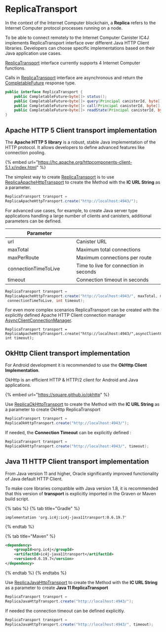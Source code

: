 # ReplicaTransport

In the context of the Internet Computer blockchain, a **Replica** refers to the Internet Computer protocol processes running on a node.

To be able to connect remotely to the Internet Computer Canister IC4J implements ReplicaTransport interface over different Java HTTP Client libraries. Developers can choose specific implementations based on their Java application use cases.

[ReplicaTransport](https://github.com/ic4j/ic4j-agent/blob/master/src/main/java/org/ic4j/agent/ReplicaTransport.java) interface currently supports 4 Internet Computer functions.&#x20;

Calls in [ReplicaTransport](https://github.com/ic4j/ic4j-agent/blob/master/src/main/java/org/ic4j/agent/ReplicaTransport.java) interface are asynchronous and return the [CompletableFuture](https://docs.oracle.com/javase/8/docs/api/java/util/concurrent/CompletableFuture.html) response type.

```java
public interface ReplicaTransport {
    public CompletableFuture<byte[]> status();
    public CompletableFuture<byte[]> query(Principal canisterId, byte[] envelope);
    public CompletableFuture<byte[]> call(Principal canisterId, byte[] envelope, RequestId requestId);
    public CompletableFuture<byte[]> readState(Principal canisterId, byte[] envelope);
}
```

## Apache HTTP 5 Client transport implementation

The **Apache HTTP 5 library** is a robust, stable Java implementation of the HTTP protocol. It allows developers to define advanced features like connection pooling.

{% embed url="https://hc.apache.org/httpcomponents-client-5.1.x/index.html" %}

The simplest way to create [ReplicaTransport](https://github.com/ic4j/ic4j-agent/blob/master/src/main/java/org/ic4j/agent/ReplicaTransport.java) is to use [ReplicaApacheHttpTransport](https://github.com/ic4j/ic4j-agent/blob/master/src/main/java/org/ic4j/agent/http/ReplicaApacheHttpTransport.java) to create the Method with the **IC URL String** as a parameter.&#x20;

```java
ReplicaTransport transport = 
ReplicaApacheHttpTransport.create("http://localhost:4943/");
```

For advanced use cases, for example, to create Java server type applications handling a large number of clients and canisters, additional parameters can be defined.

<table><thead><tr><th width="206.28690807799444">Parameter</th><th></th></tr></thead><tbody><tr><td>url</td><td>Canister URL</td></tr><tr><td>maxTotal</td><td>Maximum total connections</td></tr><tr><td>maxPerRoute</td><td>Maximum connections per route</td></tr><tr><td>connectionTimeToLive</td><td>Time to live for connection in seconds</td></tr><tr><td>timeout</td><td>Connection timeout in seconds</td></tr></tbody></table>

```java
ReplicaTransport transport = 
ReplicaApacheHttpTransport.create("http://localhost:4943/", maxTotal, maxPerRoute,
 connectionTimeToLive, int timeout);
```

For even more complex scenarios ReplicaTransport can be created with the explicitly defined Apache HTTP Client connection manager [AsyncClientConnectionManager](https://hc.apache.org/httpcomponents-client-5.1.x/current/httpclient5/apidocs/org/apache/hc/client5/http/nio/AsyncClientConnectionManager.html).

```
ReplicaTransport transport = 
ReplicaApacheHttpTransport.create("http://localhost:4943/",asyncClientConnectionManager, int timeout);
```

## OkHttp Client transport implementation

For Android development it is recommended to use the **OkHttp Client Implementation**.&#x20;

OkHttp is an efficient HTTP & HTTP/2 client for Android and Java applications.

{% embed url="https://square.github.io/okhttp" %}

Use [ReplicaOkHttpTransport](https://github.com/ic4j/ic4j-agent/blob/master/src/main/java/org/ic4j/agent/http/ReplicaOkHttpTransport.java) to create the Method with the **IC URL String** as a parameter to create OkHttp ReplicaTransport

```java
ReplicaTransport transport = 
ReplicaOkHttpTransport.create("http://localhost:4943/");
```

If needed, the **Connection Timeout** can be explicitly defined : &#x20;

```java
ReplicaTransport transport = 
ReplicaOkHttpTransport.create("http://localhost:4943/", timeout);
```

## Java 11 HTTP Client transport implementation

From Java version 11 and higher, Oracle significantly improved functionality of Java default HTTP Client.&#x20;

To make core libraries compatible with Java version 1.8, it is recommended that this version of **transport**  is explicitly imported in the Graven or Maven build script.&#x20;

{% tabs %}
{% tab title="Gradle" %}
```
implementation 'org.ic4j:ic4j-java11transport:0.6.19.7'
```
{% endtab %}

{% tab title="Maven" %}
```xml
<dependency>
    <groupId>org.ic4j</groupId>
    <artifactId>ic4j-java11transport</artifactId>
    <version>0.6.19.7</version>
</dependency>
```
{% endtab %}
{% endtabs %}

Use [ReplicaJavaHttpTransport](https://github.com/ic4j/ic4j-java11transport/blob/master/src/main/java/org/ic4j/agent/http/ReplicaJavaHttpTransport.java) to create the Method with the **IC URL String** as a parameter to create **Java 11 ReplicaTransport**

```java
ReplicaTransport transport = 
ReplicaJavaHttpTransport.create("http://localhost:4943/");
```

If needed the connection timeout can be defined explicitly.

```java
ReplicaTransport transport = 
ReplicaJavaHttpTransport.create("http://localhost:4943/", timeout);
```

###
